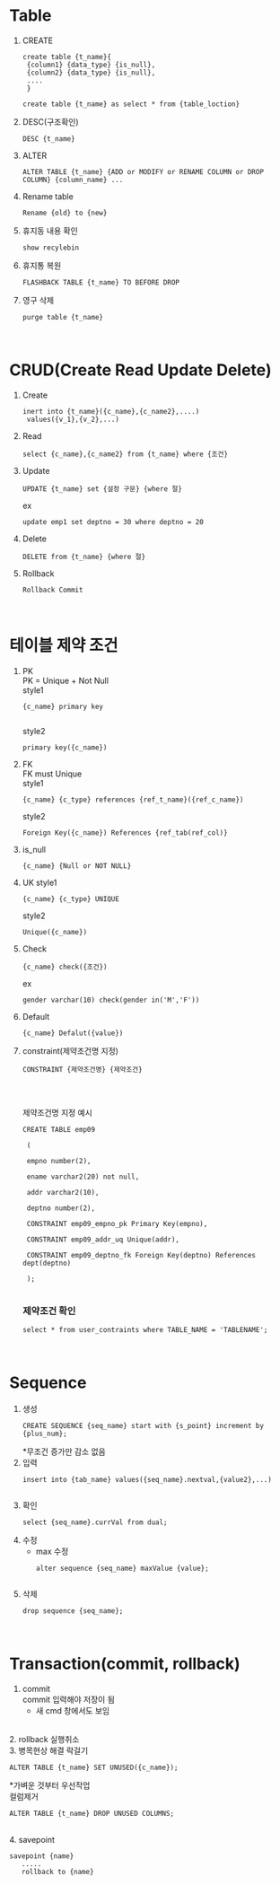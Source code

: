 # Table

1. CREATE  
    <pre><code>create table {t_name}{
    {column1} {data_type} {is_null},
    {column2} {data_type} {is_null},
    ....
    }</code></pre>
    <pre><code>create table {t_name} as select * from {table_loction}</code></pre>   

2. DESC(구조확인)
    <pre><code>DESC {t_name}</code></pre>  

3. ALTER
    <pre><code>ALTER TABLE {t_name} {ADD or MODIFY or RENAME COLUMN or DROP COLUMN} {column_name} ...</code></pre>
4. Rename table
    <pre><code>Rename {old} to {new}</code></pre>
5. 휴지동 내용 확인
    <pre><code>show recylebin</code></pre>
6. 휴지통 복원
    <pre><code>FLASHBACK TABLE {t_name} TO BEFORE DROP</pre></code>
7. 영구 삭제
    <pre><code>purge table {t_name}</code></pre>  
    <br/>

# CRUD(Create Read Update Delete)  

1. Create
    <pre><code>inert into {t_name}({c_name},{c_name2},....)
    values({v_1},{v_2},...)</code></pre>

2. Read
    <pre><code>select {c_name},{c_name2} from {t_name} where {조건}</pre></code>

3. Update
    <pre><code>UPDATE {t_name} set {설정 구문} {where 절}</code></pre>
    ex
    <pre><code>update emp1 set deptno = 30 where deptno = 20</code></pre>

4. Delete
    <pre><code>DELETE from {t_name} {where 절}</code></pre>

5. Rollback
   <pre><code>Rollback Commit</code></pre>  
   <br/>

# 테이블 제약 조건

1. PK  
    PK =  Unique + Not Null  
    style1
    <pre><code>{c_name} primary key
    </code></pre>
    style2
    <pre><code>primary key({c_name})</code></pre>

2. FK  
   FK must Unique  
   style1
   <pre><code>{c_name} {c_type} references {ref_t_name}({ref_c_name})</code></pre> 
   style2
   <pre><code>Foreign Key({c_name}) References {ref_tab(ref_col)}</code></pre>

3. is_null  
   <pre><code>{c_name} {Null or NOT NULL}</code></pre>

4. UK
   style1
   <pre><code>{c_name} {c_type} UNIQUE</code></pre>
   style2
   <pre><code>Unique({c_name})</code></pre>

5. Check
   <pre><code>{c_name} check({조건})</code></pre>  
   ex
   <pre><code>gender varchar(10) check(gender in('M','F'))</code></pre>  

6. Default
   <pre><code>{c_name} Defalut({value})</code></pre>

7. constraint(제약조건명 지정)
   <pre><code>CONSTRAINT {제약조건명} {제약조건}
    </code></pre>  
    <br/>
    
    제약조건명 지정 예시
    
    <pre><code>CREATE TABLE emp09 

    (

    empno number(2),

    ename varchar2(20) not null,

    addr varchar2(10),

    deptno number(2),

    CONSTRAINT emp09_empno_pk Primary Key(empno),

    CONSTRAINT emp09_addr_uq Unique(addr),

    CONSTRAINT emp09_deptno_fk Foreign Key(deptno) References dept(deptno) 

    );
    </code></pre>

    ### 제약조건 확인

    <pre><code>select * from user_contraints where TABLE_NAME = 'TABLENAME';</code></pre>  
    <br/>

# Sequence

1. 생성
    <pre><code>CREATE SEQUENCE {seq_name} start with {s_point} increment by {plus_num};</code></pre>
    *무조건 증가만 감소 없음
1. 입력
   <pre><code>insert into {tab_name} values({seq_name}.nextval,{value2},...)
    </code></pre>
2. 확인
   <pre><code>select {seq_name}.currVal from dual;</code></pre>
3. 수정
    - max 수정
        <pre><code>alter sequence {seq_name} maxValue {value};
        </code></pre>
4. 삭제
    <pre><code>drop sequence {seq_name};</code></pre>  
    <br/>

# Transaction(commit, rollback)

1. commit  
   commit 입력해야 저장이 됨
    - 새 cmd 창에서도 보임  
  <br/>
2. rollback    
    실행취소  
    <br/>
3. 병목현상 해결  
   락걸기
   <pre><code>ALTER TABLE {t_name} SET UNUSED({c_name});</code></pre>  
   *가벼운 것부터 우선작업  
    <br/>
    컬럼제거
    <pre><code>ALTER TABLE {t_name} DROP UNUSED COLUMNS;</code></pre>  
    <br/>
4. savepoint  
   <pre><code>savepoint {name}
   .....
   rollback to {name}
   </code></pre>